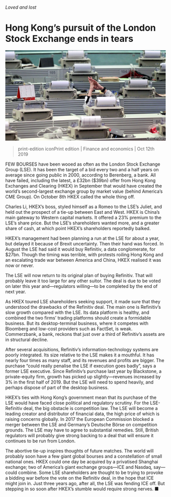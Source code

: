 ###### Loved and lost

# Hong Kong’s pursuit of the London Stock Exchange ends in tears 

![image](images/20191012_fnp502.jpg) 

> print-edition iconPrint edition | Finance and economics | Oct 12th 2019 

FEW BOURSES have been wooed as often as the London Stock Exchange Group (LSE). It has been the target of a bid every two and a half years on average since going public in 2000, according to Berenberg, a bank. All have failed, including the latest, a £32bn ($39bn) offer from Hong Kong Exchanges and Clearing (HKEX) in September that would have created the world’s second-largest exchange group by market value (behind America’s CME Group). On October 8th HKEX called the whole thing off. 

Charles Li, HKEX’s boss, styled himself as a Romeo to the LSE’s Juliet, and held out the prospect of a tie-up between East and West. HKEX is China’s main gateway to Western capital markets. It offered a 23% premium to the LSE’s share price. But the LSE’s shareholders wanted more, and a greater share of cash, at which point HKEX’s shareholders reportedly balked. 

HKEX’s management had been planning a run at the LSE for about a year, but delayed it because of Brexit uncertainty. Then their hand was forced. In August the LSE had said it would buy Refinitiv, a data conglomerate, for $27bn. Though the timing was terrible, with protests roiling Hong Kong and an escalating trade war between America and China, HKEX realised it was now or never. 

The LSE will now return to its original plan of buying Refinitiv. That will probably leave it too large for any other suitor. The deal is due to be voted on later this year and—regulators willing—to be completed by the end of next year. 

As HKEX toured LSE shareholders seeking support, it made sure that they understood the drawbacks of the Refinitiv deal. The main one is Refinitiv’s slow growth compared with the LSE. Its data platform is healthy, and combined the two firms’ trading platforms should create a formidable business. But its desktop-terminal business, where it competes with Bloomberg and low-cost providers such as FactSet, is weak. Commerzbank, a bank, reckons that just over a third of Refinitiv’s assets are in structural decline. 

After several acquisitions, Refinitiv’s information-technology systems are poorly integrated. Its size relative to the LSE makes it a mouthful. It has nearly four times as many staff, and its revenues and profits are bigger. The purchase “could really penalise the LSE if execution goes badly”, says a former LSE executive. Since Refinitiv’s purchase last year by Blackstone, a private-equity firm, growth has picked up slightly—revenues increased by 3% in the first half of 2019. But the LSE will need to spend heavily, and perhaps dispose of part of the desktop business. 

HKEX’s ties with Hong Kong’s government mean that its purchase of the LSE would have faced close political and regulatory scrutiny. For the LSE-Refinitiv deal, the big obstacle is competition law. The LSE will become a leading creator and distributor of financial data, the high price of which is raising concerns globally. In 2017 the European Commission blocked a merger between the LSE and Germany’s Deutsche Börse on competition grounds. The LSE may have to agree to substantial remedies. Still, British regulators will probably give strong backing to a deal that will ensure it continues to be run from London. 

The abortive tie-up inspires thoughts of future matches. The world will probably soon have a few giant global bourses and a constellation of small national ones. HKEX could one day be acquired by a privatised Shanghai exchange; two of America’s giant exchange groups—ICE and Nasdaq, say—could combine. Some LSE shareholders are thought to be trying to provoke a bidding war before the vote on the Refinitiv deal, in the hope that ICE might join in. Just three years ago, after all, the LSE was fending ICE off. But stepping in so soon after HKEX’s stumble would require strong nerves. ■ 

